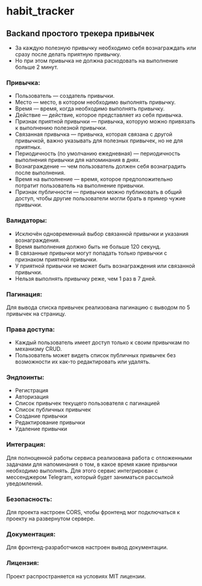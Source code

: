 # habit_tracker
## Backand простого трекера привычек

+ За каждую полезную привычку необходимо себя вознаграждать или сразу после делать приятную привычку.
+ Но при этом привычка не должна расходовать на выполнение больше 2 минут. 


### Привычка:
+ Пользователь — создатель привычки.
+ Место — место, в котором необходимо выполнять привычку.
+ Время — время, когда необходимо выполнять привычку.
+ Действие — действие, которое представляет из себя привычка.
+ Признак приятной привычки — привычка, которую можно привязать к выполнению полезной привычки.
+ Связанная привычка — привычка, которая связана с другой привычкой, важно указывать для полезных привычек, но не для приятных.
+ Периодичность (по умолчанию ежедневная) — периодичность выполнения привычки для напоминания в днях.
+ Вознаграждение — чем пользователь должен себя вознаградить после выполнения.
+ Время на выполнение — время, которое предположительно потратит пользователь на выполнение привычки.
+ Признак публичности — привычки можно публиковать в общий доступ, чтобы другие пользователи могли брать в пример чужие привычки.


### Валидаторы:
+ Исключён одновременный выбор связанной привычки и указания вознаграждения.
+ Время выполнения должно быть не больше 120 секунд.
+ В связанные привычки могут попадать только привычки с признаком приятной привычки.
+ У приятной привычки не может быть вознаграждения или связанной привычки.
+ Нельзя выполнять привычку реже, чем 1 раз в 7 дней.


### Пагинация:
Для вывода списка привычек реализована пагинацию с выводом по 5 привычек на страницу.

### Права доступа:
+ Каждый пользователь имеет доступ только к своим привычкам по механизму CRUD.
+ Пользователь может видеть список публичных привычек без возможности их как-то редактировать или удалять.


### Эндпоинты:
+ Регистрация
+ Авторизация
+ Список привычек текущего пользователя с пагинацией
+ Список публичных привычек
+ Создание привычки
+ Редактирование привычки
+ Удаление привычки


### Интеграция:
Для полноценной работы сервиса реализована работа с отложенными задачами для напоминания о том, 
в какое время какие привычки необходимо выполнять. Для этого сервис интегрирован с мессенджером Telegram, 
который будет заниматься рассылкой уведомлений.


### Безопасность:
Для проекта настроен CORS, чтобы фронтенд мог подключаться к проекту на развернутом сервере.


### Документация:
Для фронтенд-разработчиков настроен вывод документации.


### Лицензия:
Проект распространяется на условиях MIT лицензии.
